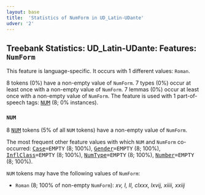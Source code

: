 ```yaml
---
layout: base
title:  'Statistics of NumForm in UD_Latin-UDante'
udver: '2'
---
```


## Treebank Statistics: UD_Latin-UDante: Features: `NumForm`

This feature is language-specific.
It occurs with 1 different values: `Roman`.

8 tokens (0%) have a non-empty value of `NumForm`.
7 types (0%) occur at least once with a non-empty value of `NumForm`.
7 lemmas (0%) occur at least once with a non-empty value of `NumForm`.
The feature is used with 1 part-of-speech tags: <tt><a href="la_udante-pos-NUM.html">NUM</a></tt> (8; 0% instances).

### `NUM`

8 <tt><a href="la_udante-pos-NUM.html">NUM</a></tt> tokens (5% of all `NUM` tokens) have a non-empty value of `NumForm`.

The most frequent other feature values with which `NUM` and `NumForm` co-occurred: <tt><a href="la_udante-feat-Case.html">Case</a></tt><tt>=EMPTY</tt> (8; 100%), <tt><a href="la_udante-feat-Gender.html">Gender</a></tt><tt>=EMPTY</tt> (8; 100%), <tt><a href="la_udante-feat-InflClass.html">InflClass</a></tt><tt>=EMPTY</tt> (8; 100%), <tt><a href="la_udante-feat-NumType.html">NumType</a></tt><tt>=EMPTY</tt> (8; 100%), <tt><a href="la_udante-feat-Number.html">Number</a></tt><tt>=EMPTY</tt> (8; 100%).

`NUM` tokens may have the following values of `NumForm`:

* `Roman` (8; 100% of non-empty `NumForm`): <em>xv, I, II, clxxx, lxvij, xiiii, xxiij</em>

